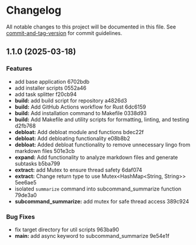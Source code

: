 # Changelog

All notable changes to this project will be documented in this file. See [commit-and-tag-version](https://github.com/absolute-version/commit-and-tag-version) for commit guidelines.

## 1.1.0 (2025-03-18)


### Features

* add base application 6702bdb
* add installer scripts 0552a46
* add task splitter f20cb94
* **build:** add build script for repository a4826d3
* **build:** Add GitHub Actions workflow for Rust 6dc6159
* **build:** Add installation command to Makefile 0338d93
* **build:** Add Makefile and utility scripts for formatting, linting, and testing d2fb768
* **debloat:** Add debloat module and functions bdec22f
* **debloat:** Add debloating functionality e08b8b2
* **debloat:** Added debloat functionality to remove unnecessary lingo from markdown files 501e3cb
* **expand:** Add functionality to analyze markdown files and generate subtasks b5ba799
* **extract:** add Mutex to ensure thread safety 6daf074
* **extract:** Change return type to use Mutex<HashMap<String, String>> 5ee6ae5
* isolated `summarize` command into subcommand_summarize function 79de3a0
* **subcommand_summarize:** add mutex for safe thread access 389c924


### Bug Fixes

* fix target directory for util scripts 963ba90
* **main:** add async keyword to subcommand_summarize 9e54e1f
